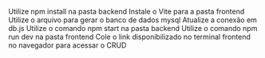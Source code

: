 Utilize npm install na pasta backend
Instale o Vite para a pasta frontend
Utilize o arquivo para gerar o banco de dados mysql
Atualize a conexão em db.js
Utilize o comando npm start na pasta backend
Utilize o comando npm run dev na pasta frontend
Cole o link disponibilizado no terminal frontend no navegador para acessar o CRUD